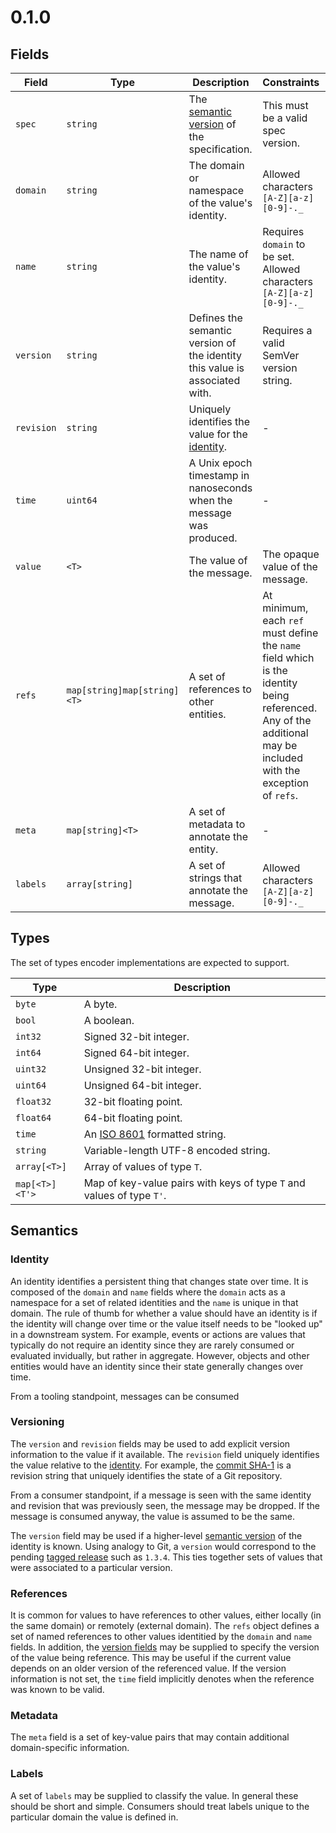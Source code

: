 # 0.1.0

## Fields

Field | Type | Description | Constraints | Semantics
------|------|-------------|-------------|----------
`spec` | `string` | The [semantic version](http://semver.org/) of the specification. | This must be a valid spec version. | -
`domain` | `string` | The domain or namespace of the value's identity. | Allowed characters `[A-Z][a-z][0-9]-._` |  See [identity](#identity)
`name` | `string` | The name of the value's identity. | Requires `domain` to be set. Allowed characters `[A-Z][a-z][0-9]-._` |  See [identity](#identity)
`version` | `string` | Defines the semantic version of the identity this value is associated with. | Requires a valid SemVer version string. | See [versioning](#versioning)
`revision` | `string` | Uniquely identifies the value for the [identity](#identity). | - | See [versioning](#versioning)
`time` | `uint64` | A Unix epoch timestamp in nanoseconds when the message was produced. | - | -
`value` | `<T>` | The value of the message. | The opaque value of the message. | -
`refs` | `map[string]map[string]<T>` | A set of references to other entities. | At minimum, each `ref` must define the `name` field which is the identity being referenced. Any of the additional may be included with the exception of `refs`. | See [references](#references)
`meta` | `map[string]<T>` | A set of metadata to annotate the entity. | - | See [metadata](#metadata)
`labels` | `array[string]` | A set of strings that annotate the message. | Allowed characters `[A-Z][a-z][0-9]-._` | See [labels](#labels)

## Types

The set of types encoder implementations are expected to support.

Type | Description
-----| -----------
`byte` | A byte.
`bool` | A boolean.
`int32` | Signed 32-bit integer.
`int64` | Signed 64-bit integer.
`uint32` |  Unsigned 32-bit integer.
`uint64` | Unsigned 64-bit integer.
`float32` | 32-bit floating point.
`float64` | 64-bit floating point.
`time` | An [ISO 8601](https://en.wikipedia.org/wiki/ISO_8601) formatted string.
`string` | Variable-length UTF-8 encoded string.
`array[<T>]` | Array of values of type `T`.
`map[<T>]<T'>` | Map of key-value pairs with keys of type `T` and values of type `T'`.

## Semantics

### Identity

An identity identifies a persistent thing that changes state over time. It is composed of the `domain` and `name` fields where the `domain` acts as a namespace for a set of related identities and the `name` is unique in that domain. The rule of thumb for whether a value should have an identity is if the identity will change over time or the value itself needs to be "looked up" in a downstream system. For example, events or actions are values that typically do not require an identity since they are rarely consumed or evaluated invidually, but rather in aggregate. However, objects and other entities would have an identity since their state generally changes over time.

From a tooling standpoint, messages can be consumed

### Versioning

The `version` and `revision` fields may be used to add explicit version information to the value if it available. The `revision` field uniquely identifies the value relative to the [identity](#identity). For example, the [commit SHA-1](https://git-scm.com/book/en/v2/Git-Tools-Revision-Selection#Single-Revisions) is a revision string that uniquely identifies the state of a Git repository.

From a consumer standpoint, if a message is seen with the same identity and revision that was previously seen, the message may be dropped. If the message is consumed anyway, the value is assumed to be the same.

The `version` field may be used if a higher-level [semantic version](http://semver.org) of the identity is known. Using analogy to Git, a `version` would correspond to the pending [tagged release](https://git-scm.com/book/en/v2/Git-Basics-Tagging) such as `1.3.4`. This ties together sets of values that were associated to a particular version.

### References

It is common for values to have references to other values, either locally (in the same domain) or remotely (external domain). The `refs` object defines a set of named references to other values identitied by the `domain` and `name` fields. In addition, the [version fields](#versioning) may be supplied to specify the version of the value being reference. This may be useful if the current value depends on an older version of the referenced value. If the version information is not set, the `time` field implicitly denotes when the reference was known to be valid.

### Metadata

The `meta` field is a set of key-value pairs that may contain additional domain-specific information.

### Labels

A set of `labels` may be supplied to classify the value. In general these should be short and simple. Consumers should treat labels unique to the particular domain the value is defined in.

